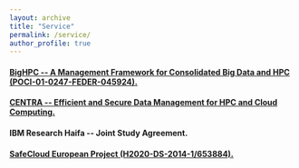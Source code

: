 ```yaml
---
layout: archive
title: "Service"
permalink: /service/
author_profile: true
---
```


#### [BigHPC -- A Management Framework for Consolidated Big Data and HPC (POCI-01-0247-FEDER-045924).](https://bighpc.wavecom.pt/)


#### [CENTRA -- Efficient and Secure Data Management for HPC and Cloud Computing.](http://www.globalcentra.org/projects/#prv)


#### IBM Research Haifa -- Joint Study Agreement.


#### [SafeCloud European Project (H2020-DS-2014-1/653884).](https://www.safecloud-project.eu/)